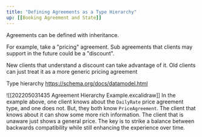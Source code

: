 ```yaml
---
title: "Defining Agreements as a Type Hierarchy"
up: [[Booking Agreement and State]]
---
```


Agreements can be defined with inheritance.

For example, take a "pricing" agreement. Sub agreements that clients may support in the future could be a "discount".

New clients that understand a discount can take advantage of it. Old clients can just treat it as a more generic pricing agreement 

Type hierarchy https://schema.org/docs/datamodel.html

![[202205031435 Agreement Hierarchy Example.excalidraw]]
In the example above, one client knows about the `DailyRate` price agreement type, and one does not. But, they both know `PriceAgreement`. The client that knows about it can show some more rich information. The client that is unaware just shows a general price. The key is to strike a balance between backwards compatibility while still enhancing the experience over time.